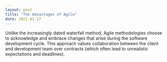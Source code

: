 ```yaml
---
layout: post
title: "The Advantages of Agile"
date: 2021-01-27
---
```


<p>Unlike the increasingly dated waterfall method, Agile methodologies choose to acknowledge and embrace changes that arise during the software development cycle. This approach values collaboration between the client and development team over contracts (which often lead to unrealistic expectations and deadlines). </p>
<!--
<ol>
  <li>They have a clarifying effect on the class</li>
  <li>They help avoid the need for comments (especially comments within methods)</li>
  <li>They encourage reuse</li>
  <li>They are easy to move to another class</li>
</ol>
-->

<!--more-->
